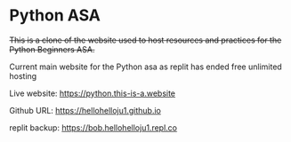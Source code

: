 # Python ASA

~~This is a clone of the website used to host resources and practices for the Python Beginners ASA.~~

Current main website for the Python asa as replit has ended free unlimited hosting

Live website: https://python.this-is-a.website 

Github URL: https://hellohelloju1.github.io

replit backup: https://bob.hellohelloju1.repl.co 
